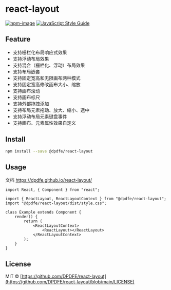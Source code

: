 # react-layout

[![npm-image](https://img.shields.io/npm/v/@dpdfe/react-layout.svg?style=flat-square)](https://www.npmjs.com/package/@dpdfe/react-layout)
[![JavaScript Style Guide](https://img.shields.io/badge/code_style-standard-brightgreen.svg)](https://standardjs.com)

## Feature

- 支持栅栏化布局响应式效果  
- 支持浮动布局效果  
- 支持混合（栅栏化、浮动）布局效果  
- 支持布局嵌套  
- 支持固定宽高和无限画布两种模式  
- 支持固定宽高修改画布大小、缩放  
- 支持画布滚动  
- 支持画布标尺  
- 支持外部拖拽添加  
- 支持布局元素拖动、放大、缩小、选中 
- 支持浮动布局元素键盘事件  
- 支持画布、元素属性效果自定义

## Install

```bash
npm install --save @dpdfe/react-layout
```

## Usage

文档 https://dpdfe.github.io/react-layout/

```tsx
import React, { Component } from "react";

import { ReactLayout, ReactLayoutContext } from "@dpdfe/react-layout";
import "@dpdfe/react-layout/dist/style.css";

class Example extends Component {
    render() {
        return (
            <ReactLayoutContext>
                <ReactLayout></ReactLayout>
            </ReactLayoutContext>
        );
    }
}
```

## License

MIT © [https://github.com/DPDFE/react-layout](https://github.com/DPDFE/react-layout/blob/main/LICENSE)
